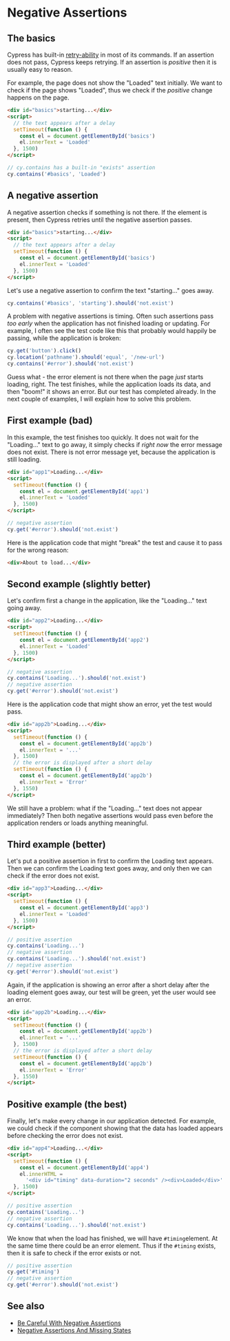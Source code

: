 # Negative Assertions

## The basics

Cypress has built-in [retry-ability](./retry-ability.md) in most of its commands. If an assertion does not pass, Cypress keeps retrying. If an assertion is _positive_ then it is usually easy to reason.

<!-- fiddle The basics -->

For example, the page does not show the "Loaded" text initially. We want to check if the page shows "Loaded", thus we check if the _positive_ change happens on the page.

```html
<div id="basics">starting...</div>
<script>
  // the text appears after a delay
  setTimeout(function () {
    const el = document.getElementById('basics')
    el.innerText = 'Loaded'
  }, 1500)
</script>
```

```js
// cy.contains has a built-in "exists" assertion
cy.contains('#basics', 'Loaded')
```

<!-- fiddle-end -->

## A negative assertion

<!-- fiddle A negative assertion -->

A negative assertion checks if something is not there. If the element is present, then Cypress retries until the negative assertion passes.

```html
<div id="basics">starting...</div>
<script>
  // the text appears after a delay
  setTimeout(function () {
    const el = document.getElementById('basics')
    el.innerText = 'Loaded'
  }, 1500)
</script>
```

Let's use a negative assertion to confirm the text "starting..." goes away.

```js
cy.contains('#basics', 'starting').should('not.exist')
```

<!-- fiddle-end -->

A problem with negative assertions is timing. Often such assertions pass _too early_ when the application has not finished loading or updating. For example, I often see the test code like this that probably would happily be passing, while the application is broken:

```js
cy.get('button').click()
cy.location('pathname').should('equal', '/new-url')
cy.contains('#error').should('not.exist')
```

Guess what - the error element is not there when the page _just_ starts loading, right. The test finishes, while the application loads its data, and then "boom!" it shows an error. But our test has completed already. In the next couple of examples, I will explain how to solve this problem.

## First example (bad)

In this example, the test finishes too quickly. It does not wait for the "Loading..." text to go away, it simply checks if _right now_ the error message does not exist. There is not error message yet, because the application is still loading.

<!-- fiddle First example -->

```html hide
<div id="app1">Loading...</div>
<script>
  setTimeout(function () {
    const el = document.getElementById('app1')
    el.innerText = 'Loaded'
  }, 1500)
</script>
```

```js
// negative assertion
cy.get('#error').should('not.exist')
```

Here is the application code that might "break" the test and cause it to pass for the wrong reason:

```html skip
<div>About to load...</div>
```

<!-- fiddle-end -->

## Second example (slightly better)

Let's confirm first a change in the application, like the "Loading..." text going away.

<!-- fiddle Second example -->

```html hide
<div id="app2">Loading...</div>
<script>
  setTimeout(function () {
    const el = document.getElementById('app2')
    el.innerText = 'Loaded'
  }, 1500)
</script>
```

```js
// negative assertion
cy.contains('Loading...').should('not.exist')
// negative assertion
cy.get('#error').should('not.exist')
```

Here is the application code that might show an error, yet the test would pass.

```html skip
<div id="app2b">Loading...</div>
<script>
  setTimeout(function () {
    const el = document.getElementById('app2b')
    el.innerText = '...'
  }, 1500)
  // the error is displayed after a short delay
  setTimeout(function () {
    const el = document.getElementById('app2b')
    el.innerText = 'Error'
  }, 1550)
</script>
```

<!-- fiddle-end -->

We still have a problem: what if the "Loading..." text does not appear immediately? Then both negative assertions would pass even before the application renders or loads anything meaningful.

## Third example (better)

Let's put a positive assertion in first to confirm the Loading text appears. Then we can confirm the Loading text goes away, and only then we can check if the error does not exist.

<!-- fiddle Third example -->

```html hide
<div id="app3">Loading...</div>
<script>
  setTimeout(function () {
    const el = document.getElementById('app3')
    el.innerText = 'Loaded'
  }, 1500)
</script>
```

```js
// positive assertion
cy.contains('Loading...')
// negative assertion
cy.contains('Loading...').should('not.exist')
// negative assertion
cy.get('#error').should('not.exist')
```

Again, if the application is showing an error after a short delay after the loading element goes away, our test will be green, yet the user would see an error.

```html skip
<div id="app2b">Loading...</div>
<script>
  setTimeout(function () {
    const el = document.getElementById('app2b')
    el.innerText = '...'
  }, 1500)
  // the error is displayed after a short delay
  setTimeout(function () {
    const el = document.getElementById('app2b')
    el.innerText = 'Error'
  }, 1550)
</script>
```

<!-- fiddle-end -->

## Positive example (the best)

Finally, let's make every change in our application detected. For example, we could check if the component showing that the data has loaded appears before checking the error does not exist.

<!-- fiddle Positive example -->

```html hide
<div id="app4">Loading...</div>
<script>
  setTimeout(function () {
    const el = document.getElementById('app4')
    el.innerHTML =
      '<div id="timing" data-duration="2 seconds" /><div>Loaded</div>'
  }, 1500)
</script>
```

```js
// positive assertion
cy.contains('Loading...')
// negative assertion
cy.contains('Loading...').should('not.exist')
```

We know that when the load has finished, we will have `#timing`element. At the same time there could be an error element. Thus if the `#timing` exists, then it is safe to check if the error exists or not.

```js
// positive assertion
cy.get('#timing')
// negative assertion
cy.get('#error').should('not.exist')
```

<!-- fiddle-end -->

## See also

- [Be Careful With Negative Assertions](https://glebbahmutov.com/blog/negative-assertions/)
- [Negative Assertions And Missing States](https://glebbahmutov.com/blog/negative-assertions-and-missing-states/)

